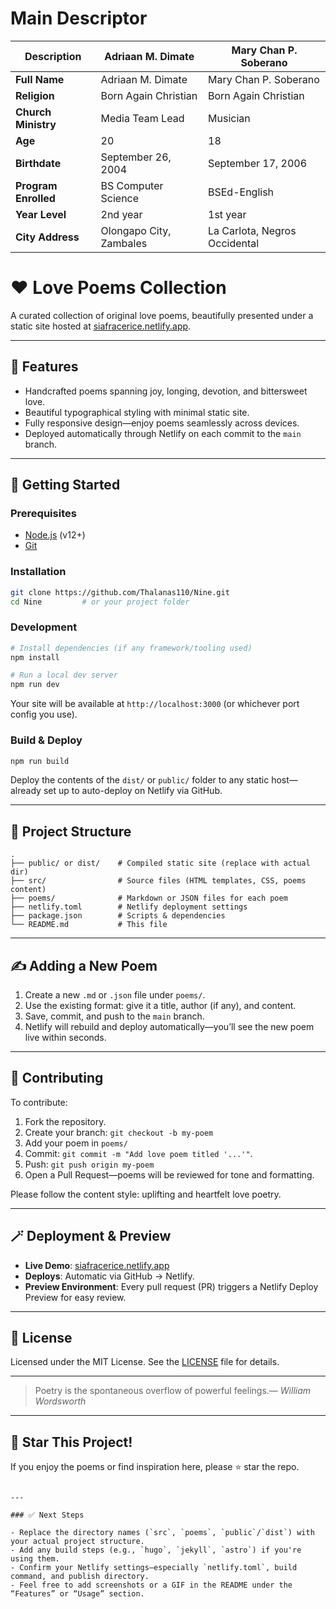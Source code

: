 # Main Descriptor
| **Description**      | **Adriaan M. Dimate**       | **Mary Chan P. Soberano**         |
|----------------------|-----------------------------|-----------------------------------|
| **Full Name**        | Adriaan M. Dimate           | Mary Chan P. Soberano             |
| **Religion**         | Born Again Christian        | Born Again Christian              |
| **Church Ministry**  | Media Team Lead             | Musician                          |
| **Age**              | 20                          | 18                                |
| **Birthdate**        | September 26, 2004          | September 17, 2006                |
| **Program Enrolled** | BS Computer Science         | BSEd-English                      |
| **Year Level**       | 2nd year                    | 1st year                          |
| **City Address**     | Olongapo City, Zambales     | La Carlota, Negros Occidental     |




# ❤️ Love Poems Collection

A curated collection of original love poems, beautifully presented under a static site hosted at [siafracerice.netlify.app](https://siafracerice.netlify.app).

---

## 🌟 Features

- Handcrafted poems spanning joy, longing, devotion, and bittersweet love.
- Beautiful typographical styling with minimal static site.
- Fully responsive design—enjoy poems seamlessly across devices.
- Deployed automatically through Netlify on each commit to the `main` branch.

---

## 🚀 Getting Started

### Prerequisites
- [Node.js](https://nodejs.org) (v12+)
- [Git](https://git-scm.com/)

### Installation
```bash
git clone https://github.com/Thalanas110/Nine.git
cd Nine         # or your project folder
````

### Development

```bash
# Install dependencies (if any framework/tooling used)
npm install

# Run a local dev server
npm run dev
```

Your site will be available at `http://localhost:3000` (or whichever port config you use).

### Build & Deploy

```bash
npm run build
```

Deploy the contents of the `dist/` or `public/` folder to any static host—already set up to auto-deploy on Netlify via GitHub.

---

## 📁 Project Structure

```text
.
├── public/ or dist/    # Compiled static site (replace with actual dir)
├── src/                # Source files (HTML templates, CSS, poems content)
├── poems/              # Markdown or JSON files for each poem
├── netlify.toml        # Netlify deployment settings
├── package.json        # Scripts & dependencies
└── README.md           # This file
```

---

## ✍️ Adding a New Poem

1. Create a new `.md` or `.json` file under `poems/`.
2. Use the existing format: give it a title, author (if any), and content.
3. Save, commit, and push to the `main` branch.
4. Netlify will rebuild and deploy automatically—you’ll see the new poem live within seconds.

---

## 🤝 Contributing

To contribute:

1. Fork the repository.
2. Create your branch: `git checkout -b my-poem`
3. Add your poem in `poems/`
4. Commit: `git commit -m "Add love poem titled '...'"`.
5. Push: `git push origin my-poem`
6. Open a Pull Request—poems will be reviewed for tone and formatting.

Please follow the content style: uplifting and heartfelt love poetry.

---

## 🪄 Deployment & Preview

* **Live Demo**: [siafracerice.netlify.app](https://siafracerice.netlify.app)
* **Deploys**: Automatic via GitHub → Netlify.
* **Preview Environment**: Every pull request (PR) triggers a Netlify Deploy Preview for easy review.

---

## 📜 License

Licensed under the MIT License. See the [LICENSE](LICENSE) file for details.

---

> Poetry is the spontaneous overflow of powerful feelings.— *William Wordsworth*

---

## 🚀 Star This Project!

If you enjoy the poems or find inspiration here, please ⭐ star the repo.

```

---

### ✅ Next Steps

- Replace the directory names (`src`, `poems`, `public`/`dist`) with your actual project structure.
- Add any build steps (e.g., `hugo`, `jekyll`, `astro`) if you're using them.
- Confirm your Netlify settings—especially `netlify.toml`, build command, and publish directory.
- Feel free to add screenshots or a GIF in the README under the “Features” or “Usage” section.

